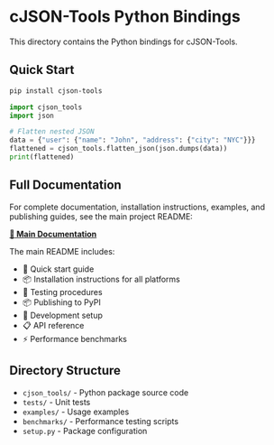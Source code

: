 # cJSON-Tools Python Bindings

This directory contains the Python bindings for cJSON-Tools.

## Quick Start

```bash
pip install cjson-tools
```

```python
import cjson_tools
import json

# Flatten nested JSON
data = {"user": {"name": "John", "address": {"city": "NYC"}}}
flattened = cjson_tools.flatten_json(json.dumps(data))
print(flattened)
```

## Full Documentation

For complete documentation, installation instructions, examples, and publishing guides, see the main project README:

**[📖 Main Documentation](../README.md)**

The main README includes:
- 🚀 Quick start guide
- 📦 Installation instructions for all platforms
- 🧪 Testing procedures
- 📦 Publishing to PyPI
- 🔧 Development setup
- 📋 API reference
- ⚡ Performance benchmarks

## Directory Structure

- `cjson_tools/` - Python package source code
- `tests/` - Unit tests
- `examples/` - Usage examples
- `benchmarks/` - Performance testing scripts
- `setup.py` - Package configuration
